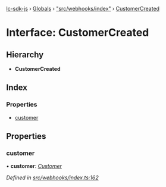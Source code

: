 [lc-sdk-js](../README.md) › [Globals](../globals.md) › ["src/webhooks/index"](../modules/_src_webhooks_index_.md) › [CustomerCreated](_src_webhooks_index_.customercreated.md)

# Interface: CustomerCreated

## Hierarchy

* **CustomerCreated**

## Index

### Properties

* [customer](_src_webhooks_index_.customercreated.md#customer)

## Properties

###  customer

• **customer**: *[Customer](_src_objects_index_.customer.md)*

*Defined in [src/webhooks/index.ts:162](https://github.com/livechat/lc-sdk-js/blob/5281c0a/src/webhooks/index.ts#L162)*

